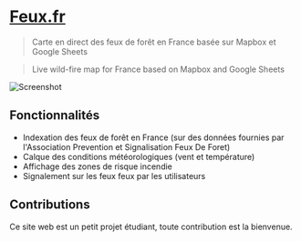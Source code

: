 # [Feux.fr](https://www.feux.fr/)
> Carte en direct des feux de forêt en France basée sur Mapbox et Google Sheets

> Live wild-fire map for France based on Mapbox and Google Sheets

![Screenshot](https://i.imgur.com/piOGUm7.png)

## Fonctionnalités 

- Indexation des feux de forêt en France (sur des données fournies par l'Association Prevention et Signalisation Feux De Foret)
- Calque des conditions météorologiques (vent et température)
- Affichage des zones de risque incendie
- Signalement sur les feux feux par les utilisateurs

## Contributions

Ce site web est un petit projet étudiant, toute contribution est la bienvenue.
